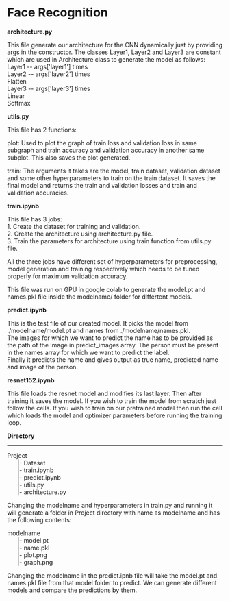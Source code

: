 
# Face Recognition

**architecture.py**  

This file generate our architecture for the CNN dynamically just by providing args in the constructor.
The classes Layer1, Layer2 and Layer3 are constant which are used in Architecture class to generate the model as follows:  
Layer1 -- args['layer1'] times  
Layer2 -- args['layer2'] times  
Flatten  
Layer3 -- args['layer3'] times  
Linear  
Softmax

**utils.py**  

This file has 2 functions: 

plot: Used to plot the graph of train loss and validation loss in same subgraph and train accuracy and validation accuracy in another same subplot. This also saves the plot generated.  

train: The arguments it takes are the model, train dataset, validation dataset and some other hyperparameters to train on the train dataset. It saves the final model and returns the train and validation losses and train and validation accuracies. 

**train.ipynb**  

This file has 3 jobs:  
    1. Create the dataset for training and validation.  
    2. Create the architecture using architecture.py file.  
    3. Train the parameters for architecture using train function from utils.py file.  

All the three jobs have different set of hyperparameters for preprocessing, model generation and training respectively which needs to be tuned properly for maximum validation accuracy.

This file was run on GPU in google colab to generate the model.pt and names.pkl file inside the modelname/ folder for differtent models.  

**predict.ipynb**  

This is the test file of our created model. It picks the model from ./modelname/model.pt and names from ./modelname/names.pkl.  
The images for which we want to predict the name has to be provided as the path of the image in predict_images array. The person must be present in the names array for which we want to predict the label.  
Finally it predicts the name and gives output as true name, predicted name and image of the person.  

**resnet152.ipynb**

This file loads the resnet model and modifies its last layer. Then after training it saves the model. If you wish to train the model from scratch just follow the cells. If you wish to train on our pretrained model then run the cell which loads the model and optimizer parameters before running the training loop.


**Directory**

 ---
Project  
&nbsp;&nbsp;&nbsp;&nbsp;&nbsp;&nbsp;|- Dataset  
&nbsp;&nbsp;&nbsp;&nbsp;&nbsp;&nbsp;|- train.ipynb  
&nbsp;&nbsp;&nbsp;&nbsp;&nbsp;&nbsp;|- predict.ipynb  
&nbsp;&nbsp;&nbsp;&nbsp;&nbsp;&nbsp;|- utils.py  
&nbsp;&nbsp;&nbsp;&nbsp;&nbsp;&nbsp;|- architecture.py  

Changing the modelname and hyperparameters in train.py and running it will generate a folder in Project directory with name as modelname and has the following contents:

modelname  
&nbsp;&nbsp;&nbsp;&nbsp;&nbsp;&nbsp;|- model.pt  
&nbsp;&nbsp;&nbsp;&nbsp;&nbsp;&nbsp;|- name.pkl  
&nbsp;&nbsp;&nbsp;&nbsp;&nbsp;&nbsp;|- plot.png  
&nbsp;&nbsp;&nbsp;&nbsp;&nbsp;&nbsp;|- graph.png  

Changing the modelname in the predict.ipnb file will take the model.pt and names.pkl file from that model folder to predict. We can generate different models and compare the predictions by them.  